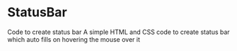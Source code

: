 # StatusBar
Code to create status bar 
A simple HTML and CSS code to create status bar which auto fills  on hovering the mouse over it
